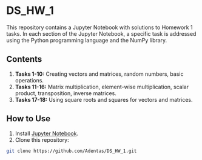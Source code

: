 # DS_HW_1

This repository contains a Jupyter Notebook with solutions to Homework 1 tasks. In each section of the Jupyter Notebook, a specific task is addressed using the Python programming language and the NumPy library.

## Contents

1. **Tasks 1-10:** Creating vectors and matrices, random numbers, basic operations.
2. **Tasks 11-16:** Matrix multiplication, element-wise multiplication, scalar product, transposition, inverse matrices.
3. **Tasks 17-18:** Using square roots and squares for vectors and matrices.

## How to Use

1. Install [Jupyter Notebook](https://jupyter.org/install).
2. Clone this repository:

```bash
git clone https://github.com/Adentas/DS_HW_1.git

